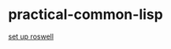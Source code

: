 # practical-common-lisp


[set up roswell](https://gist.github.com/sakamotodesu/ebab9ac53aa99f2e2aba839cc29d5b6a)